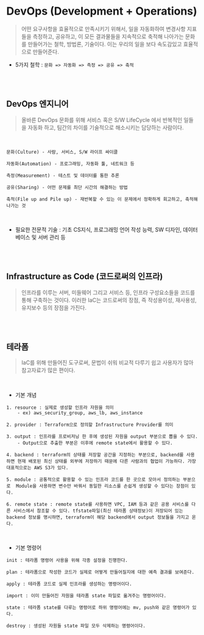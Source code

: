 # DevOps (Development + Operations)
> 어떤 요구사항을 효율적으로 만족시키기 위해서, 일을 자동화하여 변경사항 지표들을 측정하고, 공유하고, 이 모든 결과물들을 지속적으로 축적해 나아가는 문화를 만들어가는 철학, 방법론, 기술이다. 이는 우리의 일을 보다 속도감있고 효율적으로 만들어준다.

- 5가지 철학 : `문화 => 자동화 => 측정 => 공유 => 축적`

<br>
<br>

## DevOps 엔지니어
> 올바른 DevOps 문화를 위해 서비스 혹은 S/W LifeCycle 에서 반복적인 일들을 자동화 하고, 팀간의 차이를 기술적으로 해소시키는 담당하는 사람이다.

<br>

```
문화(Culture) - 사람, 서비스, S/W 라이프 싸이클

자동화(Automation) - 프로그래밍, 자동화 툴, 네트워크 등

측정(Measurement) - 테스트 및 데이터를 통한 추론

공유(Sharing) - 어떤 문제를 최단 시간의 해결하는 방법

축적(File up and Pile up) - 재반복할 수 있는 이 문제에서 정확하게 회고하고, 축적해 나가는 것
```

<br>

- 필요한 전문적 기술 : 기초 CS지식, 프로그래밍 언어 작성 능력, SW 디자인, 데이터베이스 및 서버 관리 등

<br>
<br>

## Infrastructure as Code (코드로써의 인프라)
> 인프라를 이루는 서버, 미들웨어 그리고 서비스 등, 인프라 구성요소들을 코드를 통해 구축하는 것이다. 이러한 IaC는 코드로써의 장점, 즉 작성용이성, 재사용성, 유지보수 등의 장점을 가진다.

<br>
<br>

## 테라폼
> IaC를 위해 만들어진 도구로써, 문법이 쉬워 비교적 다루기 쉽고 사용자가 많아 참고자료가 많은 편이다. 

<br>

- 기본 개념
```
1. resource : 실제로 생성할 인프라 자원을 의미
    - ex) aws_security_group, aws_lb, aws_instance

2. provider : Terraform으로 정의할 Infrastructure Provider를 의미

3. output : 인프라를 프로비저닝 한 후에 생성된 자원을 output 부분으로 뽑을 수 있다.     
    - Output으로 추출한 부분은 이후에 remote state에서 활용할 수 있다.

4. backend : terraform의 상태를 저장할 공간을 지정하는 부분으로, backend를 사용하면 현재 배포된 최신 상태를 외부에 저장하기 때문에 다른 사람과의 협업이 가능하다. 가장 대표적으로는 AWS S3가 있다.

5. module : 공통적으로 활용할 수 있는 인프라 코드를 한 곳으로 모아서 정의하는 부분으로  Module을 사용하면 변수만 바꿔서 동일한 리소스를 손쉽게 생성할 수 있다는 장점이 있다.

6. remote state : remote state를 사용하면 VPC, IAM 등과 같은 공용 서비스를 다른 서비스에서 참조할 수 있다. tfstate파일(최신 테라폼 상태정보)이 저장되어 있는 backend 정보를 명시하면, terraform이 해당 backend에서 output 정보들을 가지고 온다.
```

<br>

- 기본 명령어
```
init : 테라폼 명령어 사용을 위해 각종 설정을 진행한다.

plan : 테라폼으로 작성한 코드가 실제로 어떻게 만들어질지에 대한 예측 결과를 보여준다.

apply : 테라폼 코드로 실제 인프라를 생성하는 명령어이다.

import : 이미 만들어진 자원을 테라폼 state 파일로 옮겨주는 명령어이다.

state : 테라폼 state를 다루는 명령어로 하위 명령어에는 mv, push와 같은 명령어가 있다.

destroy : 생성된 자원들 state 파일 모두 삭제하는 명령어이다.
```